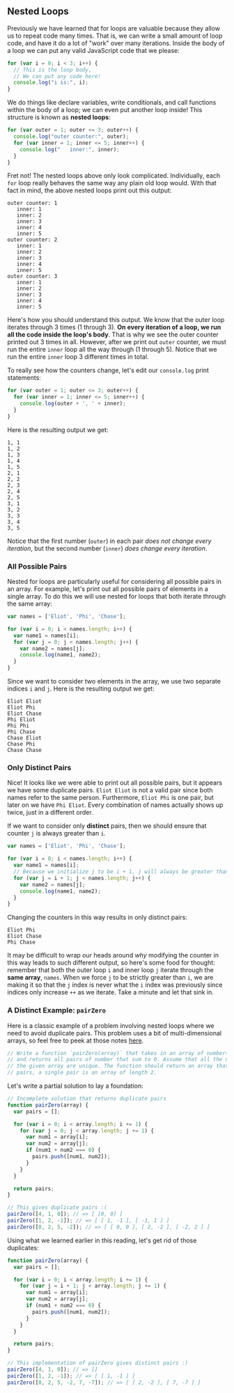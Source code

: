 ## Nested Loops

Previously we have learned that for loops are valuable because they allow us to repeat
code many times. That is, we can write a small amount of loop code, and have it do a
lot of "work" over many iterations. Inside the body of a loop we can put any valid
JavaScript code that we please:

```js
for (var i = 0; i < 3; i++) {
  // This is the loop body,
  // We can put any code here!
  console.log("i is:", i);
}
```

We do things like declare variables, write conditionals, and call functions within
the body of a loop; we can even put another loop inside!
This structure is known as **nested loops**:

```js
for (var outer = 1; outer <= 3; outer++) {
  console.log("outer counter:", outer);
  for (var inner = 1; inner <= 5; inner++) {
    console.log("   inner:", inner);
  }
}
```

Fret not! The nested loops above only look complicated. Individually, each `for` loop
really behaves the same way any plain old loop would. With that fact in mind, the above
nested loops print out this output:

```
outer counter: 1
   inner: 1
   inner: 2
   inner: 3
   inner: 4
   inner: 5
outer counter: 2
   inner: 1
   inner: 2
   inner: 3
   inner: 4
   inner: 5
outer counter: 3
   inner: 1
   inner: 2
   inner: 3
   inner: 4
   inner: 5
```

Here's how you should understand this output. We know that the outer loop iterates
through 3 times (1 through 3). **On every iteration of a loop, we run all the code
inside the loop's body**. That is why we see the outer counter printed out 3
times in all. However, after we print out `outer` counter, we must run the entire
`inner` loop all the way through (1 through 5). Notice that we run the entire `inner`
loop 3 different times in total.

To really see how the counters change, let's edit our `console.log` print statements:

```js
for (var outer = 1; outer <= 3; outer++) {
  for (var inner = 1; inner <= 5; inner++) {
    console.log(outer + ', ' + inner);
  }
}
```

Here is the resulting output we get:

```
1, 1
1, 2
1, 3
1, 4
1, 5
2, 1
2, 2
2, 3
2, 4
2, 5
3, 1
3, 2
3, 3
3, 4
3, 5
```

Notice that the first number (`outer`) in each pair *does not change every
iteration*, but the second number (`inner`) *does change every iteration*.

### All Possible Pairs

Nested for loops are particularly useful for considering all possible pairs in an array.
For example, let's print out all possible pairs of elements in a single array. To do
this we will use nested for loops that both iterate through the same array:

```js
var names = ['Eliot', 'Phi', 'Chase'];

for (var i = 0; i < names.length; i++) {
  var name1 = names[i];
  for (var j = 0; j < names.length; j++) {
    var name2 = names[j];
    console.log(name1, name2);
  }
}
```

Since we want to consider two elements in the array, we use two separate
indices `i` and `j`. Here is the resulting output we get:

```
Eliot Eliot
Eliot Phi
Eliot Chase
Phi Eliot
Phi Phi
Phi Chase
Chase Eliot
Chase Phi
Chase Chase
```

### Only Distinct Pairs

Nice! It looks like we were able to print out all possible pairs, but it appears we
have some duplicate pairs. `Eliot Eliot` is not a valid pair since both names refer
to the same person. Furthermore, `Eliot Phi` is one pair, but later on we have `Phi Eliot`.
Every combination of names actually shows up twice, just in a different order.

If we want to consider only **distinct** pairs, then we should ensure that counter `j` is
always greater than `i`.

```js
var names = ['Eliot', 'Phi', 'Chase'];

for (var i = 0; i < names.length; i++) {
  var name1 = names[i];
  // Because we initialize j to be i + 1, j will always be greater than i
  for (var j = i + 1; j < names.length; j++) {
    var name2 = names[j];
    console.log(name1, name2);
  }
}
```

Changing the counters in this way results in only distinct pairs:

```
Eliot Phi
Eliot Chase
Phi Chase
```

It may be difficult to wrap our heads around *why* modifying the counter in this way
leads to such different output, so here's some food for thought: remember that both
the outer loop `i` and inner loop `j` iterate through the **same array**, `names`.
When we force `j` to be strictly greater than `i`, we are making it so that the `j`
index is never what the `i` index was previously since indices only increase `++`
as we iterate. Take a minute and let that sink in.

### A Distinct Example: `pairZero`

Here is a classic example of a problem involving nested loops where we need to avoid
duplicate pairs. This problem uses a bit of multi-dimensional arrays, so feel free to
peek at those notes [here][multi-arrays].

```js
// Write a function `pairZero(array)` that takes in an array of numbers as an argument
// and returns all pairs of number that sum to 0. Assume that all the numbers in
// the given array are unique. The function should return an array that contains
// pairs, a single pair is an array of length 2.
```

Let's write a partial solution to lay a foundation:

```js
// Incomplete solution that returns duplicate pairs
function pairZero(array) {
  var pairs = [];

  for (var i = 0; i < array.length; i += 1) {
    for (var j = 0; j < array.length; j += 1) {
      var num1 = array[i];
      var num2 = array[j];
      if (num1 + num2 === 0) {
        pairs.push([num1, num2]);
      }
    }
  }

  return pairs;
}

// This gives duplicate pairs :(
pairZero([4, 1, 0]); // => [ [0, 0] ]
pairZero([1, 2, -1]); // => [ [ 1, -1 ], [ -1, 1 ] ]
pairZero([0, 2, 5, -2]); // => [ [ 0, 0 ], [ 2, -2 ], [ -2, 2 ] ]
```

Using what we learned earlier in this reading, let's get rid of those duplicates:

```js
function pairZero(array) {
  var pairs = [];

  for (var i = 0; i < array.length; i += 1) {
    for (var j = i + 1; j < array.length; j += 1) {
      var num1 = array[i];
      var num2 = array[j];
      if (num1 + num2 === 0) {
        pairs.push([num1, num2]);
      }
    }
  }

  return pairs;
}

// This implementation of pairZero gives distinct pairs :)
pairZero([4, 1, 0]); // => []
pairZero([1, 2, -1]); // => [ [ 1, -1 ] ]
pairZero([0, 2, 5, -2, 7, -7]); // => [ [ 2, -2 ], [ 7, -7 ] ]
```

[multi-arrays]: ./multidimensional_arrays.md

